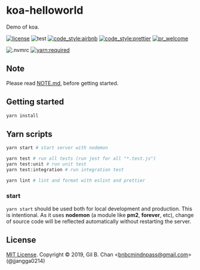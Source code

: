 # koa-helloworld

Demo of koa.

[![license](https://img.shields.io/badge/license-MIT-FF2281.svg?style=flat-square&labelColor=black)](./LICENSE)
![test](https://img.shields.io/badge/test-jest-001437.svg?style=flat-square&labelColor=black)
[![code_style:airbnb](https://img.shields.io/badge/code_style-airbnb-F5D300.svg?style=flat-square&labelColor=black)](https://github.com/airbnb/javascript)
[![code_style:prettier](https://img.shields.io/badge/code_style-prettier-FFACFC.svg?style=flat-square&labelColor=black)](https://prettier.io/)
[![pr_welcome](https://img.shields.io/badge/PRs-welcome-08F7FE.svg?style=flat-square&labelColor=black)]()

![.nvmrc](https://img.shields.io/badge/.nvmrc-12-09FF33.svg?style=flat-square&labelColor=black)
[![yarn:required](https://img.shields.io/badge/yarn-required-00207F.svg?style=flat-square&labelColor=black)](https://yarnpkg.com/en/)

## Note

Please read [NOTE.md](NOTE.md), before getting started.

## Getting started

```bash
yarn install
```

## Yarn scripts

```bash
yarn start # start server with nodemon

yarn test # run all tests (run jest for all "*.test.js")
yarn test:unit # run unit test
yarn test:integration # run integration test

yarn lint # lint and format with eslint and prettier
```

### start

`yarn start` should be used both for local development and production. This is intentional. As it uses **nodemon** (a module like **pm2**, **forever**, etc), change of source code will be reflected automatically without restarting the server.

## License

[MIT License](license). Copyright &copy; 2019, Gil B. Chan <<bnbcmindnpass@gmail.com>> (@jjangga0214)
